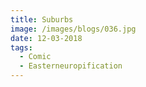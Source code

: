 ```yaml
---
title: Suburbs
image: /images/blogs/036.jpg
date: 12-03-2018
tags:
  - Comic
  - Easterneuropification
---
```

